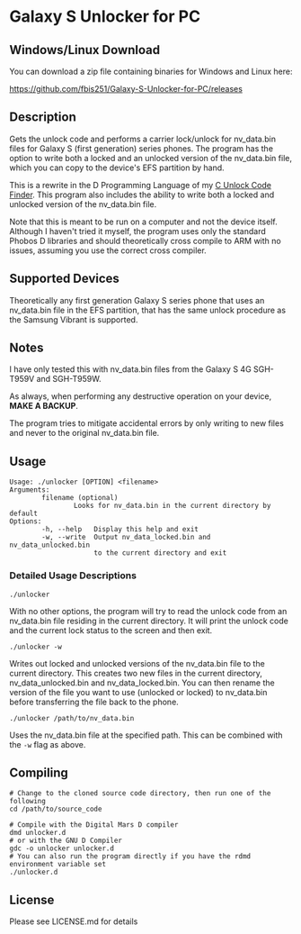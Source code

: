 Galaxy S Unlocker for PC
========================

Windows/Linux Download
----------------------
You can download a zip file containing binaries for Windows and Linux here:

https://github.com/fbis251/Galaxy-S-Unlocker-for-PC/releases

Description
-----------

Gets the unlock code and performs a carrier lock/unlock for nv_data.bin files for Galaxy S (first
generation) series phones. The program has the option to write both a locked and an unlocked version
of the nv_data.bin file, which you can copy to the device's EFS partition by hand.

This is a rewrite in the D Programming Language of my
[C Unlock Code Finder](https://github.com/fbis251/sgs4g-unlock-code-finder). This program also
includes the ability to write both a locked and unlocked version of the nv_data.bin file.

Note that this is meant to be run on a computer and not the device itself. Although I haven't tried
it myself, the program uses only the standard Phobos D libraries and should theoretically cross
compile to ARM with no issues, assuming you use the correct cross compiler.

Supported Devices
-----------------
Theoretically any first generation Galaxy S series phone that uses an nv_data.bin file in the EFS
partition, that has the same unlock procedure as the Samsung Vibrant is supported.

Notes
-----
I have only tested this with nv_data.bin files from the Galaxy S 4G SGH-T959V and SGH-T959W.

As always, when performing any destructive operation on your device, **MAKE A BACKUP**.

The program tries to mitigate accidental errors by only writing to new files and never to the
original nv_data.bin file.

Usage
-----

    Usage: ./unlocker [OPTION] <filename>
    Arguments:
            filename (optional)
                    Looks for nv_data.bin in the current directory by default
    Options:
            -h, --help   Display this help and exit
            -w, --write  Output nv_data_locked.bin and nv_data_unlocked.bin
                         to the current directory and exit


### Detailed Usage Descriptions
    ./unlocker
With no other options, the program will try to read the unlock code from an nv_data.bin file
residing in the current directory. It will print the unlock code and the current lock status to the
screen and then exit.

    ./unlocker -w
Writes out locked and unlocked versions of the nv_data.bin file to the current directory. This
creates two new files in the current directory, nv_data_unlocked.bin and nv_data_locked.bin. You can
then rename the version of the file you want to use (unlocked or locked) to nv_data.bin before
transferring the file back to
the phone.

    ./unlocker /path/to/nv_data.bin
Uses the nv_data.bin file at the specified path. This can be combined with the `-w` flag as above.

Compiling
---------

    # Change to the cloned source code directory, then run one of the following
    cd /path/to/source_code

    # Compile with the Digital Mars D compiler
    dmd unlocker.d
    # or with the GNU D Compiler
    gdc -o unlocker unlocker.d
    # You can also run the program directly if you have the rdmd environment variable set
    ./unlocker.d

License
-------
Please see LICENSE.md for details
